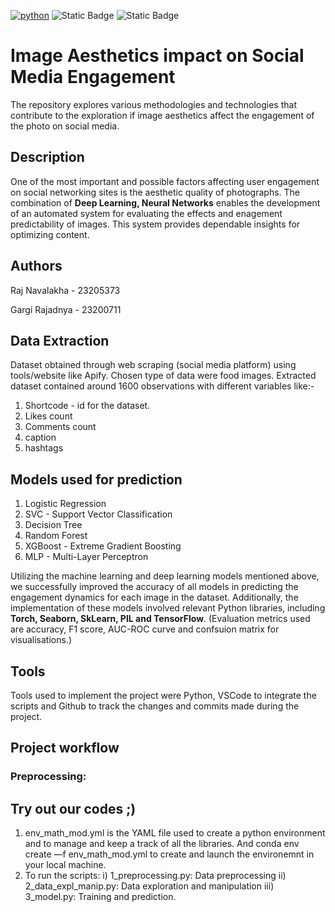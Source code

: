 [![python](https://img.shields.io/badge/Python-3.12-3776AB.svg?style=flat&logo=python&logoColor=white)](https://www.python.org) ![Static Badge](https://img.shields.io/badge/VSCode-blue)  ![Static Badge](https://img.shields.io/badge/Figma-black?logo=Figma)


# Image Aesthetics impact on Social Media Engagement
The repository explores various methodologies and technologies that contribute to the exploration if image aesthetics affect the engagement of the photo on social media.  
## Description
One of the most important and possible factors affecting user engagement on social networking sites is the aesthetic quality of photographs. The combination of **Deep Learning, Neural Networks** enables the development of an automated system for evaluating the effects and enagement predictability of images. This system provides dependable insights for optimizing content.
## Authors
Raj Navalakha - 23205373

Gargi Rajadnya - 23200711
## Data Extraction
Dataset obtained through web scraping (social media platform) using tools/website like Apify. Chosen type of data were food images. Extracted dataset contained around 1600 observations with different variables like:-
1. Shortcode - id for the dataset.
2. Likes count
3. Comments count
4. caption
5. hashtags
## Models used for prediction
1. Logistic Regression
2. SVC - Support Vector Classification
3. Decision Tree
4. Random Forest
5. XGBoost - Extreme Gradient Boosting
6. MLP - Multi-Layer Perceptron

Utilizing the machine learning and deep learning models mentioned above, we successfully improved the accuracy of all models in predicting the engagement dynamics for each image in the dataset. Additionally, the implementation of these models involved relevant Python libraries, including **Torch, Seaborn, SkLearn, PIL and TensorFlow**. (Evaluation metrics used are accuracy, F1 score, AUC-ROC curve and confsuion matrix for visualisations.)

## Tools 
Tools used to implement the project were Python, VSCode to integrate the scripts and Github to track the changes and commits made during the project.


## Project workflow

### Preprocessing: 
  


  
 
 ## Try out our codes ;)
  1) env_math_mod.yml is the YAML file used to create a python environment and to manage and keep a track of all the libraries. And conda env create —f env_math_mod.yml to create and launch the environemnt in your local machine.
  2) To run the scripts:
     i) 1_preprocessing.py: Data preprocessing
    ii) 2_data_expl_manip.py: Data exploration and manipulation
   iii) 3_model.py: Training and prediction.

